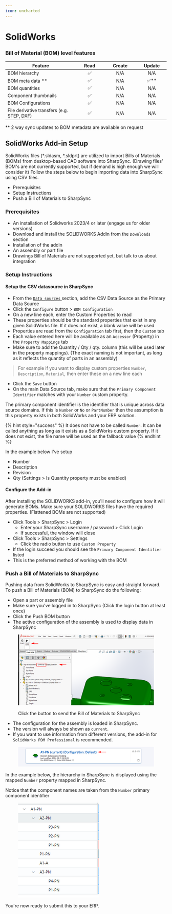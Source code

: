 ```yaml
---
icon: uncharted
---
```


# SolidWorks

### Bill of Material (BOM) level features

<table><thead><tr><th width="335.0078125">Feature</th><th width="115.390625" align="center">Read</th><th width="144.890625" align="center">Create</th><th width="113.16796875" align="center">Update</th></tr></thead><tbody><tr><td>BOM hierarchy</td><td align="center"><span data-gb-custom-inline data-tag="emoji" data-code="2705">✅</span></td><td align="center">N/A</td><td align="center">N/A</td></tr><tr><td>BOM meta data **</td><td align="center"><span data-gb-custom-inline data-tag="emoji" data-code="2705">✅</span></td><td align="center">N/A</td><td align="center"><span data-gb-custom-inline data-tag="emoji" data-code="2705">✅</span>**</td></tr><tr><td>BOM quantities</td><td align="center"><span data-gb-custom-inline data-tag="emoji" data-code="2705">✅</span></td><td align="center">N/A</td><td align="center">N/A</td></tr><tr><td>Component thumbnails</td><td align="center"><span data-gb-custom-inline data-tag="emoji" data-code="2705">✅</span></td><td align="center">N/A</td><td align="center">N/A</td></tr><tr><td>BOM Configurations</td><td align="center"><span data-gb-custom-inline data-tag="emoji" data-code="2705">✅</span></td><td align="center">N/A</td><td align="center">N/A</td></tr><tr><td>File derivative transfers (e.g. STEP, DXF)</td><td align="center"><span data-gb-custom-inline data-tag="emoji" data-code="2705">✅</span></td><td align="center">N/A</td><td align="center">N/A</td></tr></tbody></table>

\*\* 2 way sync updates to BOM metadata are available on request

## SolidWorks Add-in Setup

SolidWorks files (\*.sldasm, \*.sldprt) are utilized to import Bills of Materials (BOMs) from desktop-based CAD software into SharpSync. (Drawing files' BOM's are not currently supported, but if demand is high enough we will consider it) Follow the steps below to begin importing data into SharpSync using CSV files.

* Prerequisites
* Setup Instructions
* Push a Bill of Materials to SharpSync

### Prerequisites

* An installation of Solidworks 2023/4 or later (engage us for older versions)
* Download and install the SOLIDWORKS Addin from the `Downloads` section
* Installation of the addin
* An assembly or part file
* Drawings Bill of Materials are not supported yet, but talk to us about integration

### Setup Instructions

#### Setup the CSV datasource in SharpSync

* From the [`Data sources` ](../fundamentals/data-sources.md#core-concept-sources) section, add the CSV Data Source as the Primary Data Source
* Click the `Configure` button > `BOM Configuration`
* On a new line each, enter the Custom Properties to read
* These properties should be the standard properties that exist in any given SolidWorks file. If it does not exist, a blank value will be used
* Properties are read from the `Configuration` tab first, then the `Custom` tab
* Each value entered here will be available as an `Accessor` (Property) in the `Property Mappings` tab
* Make sure to add the Quantity / Qty / qty. column (this will be used later in the property mappings). (The exact naming is not important, as long as it reflects the quantity of parts in an assembly)

> For example if you want to display custom properties `Number`, `Description`, `Material`, then enter these on a new line each

* Click the `Save` button
* On the main Data Source tab, make sure that the `Primary Component Identifier` matches with your `Number` custom property.

The primary component identifier is the identifier that is unique across data source domains. If this is `Number` or `No` or `PartNumber` then the assumption is this property exists in both SolidWorks and your ERP solution.

{% hint style="success" %}
&#x20;It does not have to be called `Number`. It can be called anything as long as it exists as a SolidWorks custom property. If it does not exist, the file name will be used as the fallback value
{% endhint %}

In the example below I've setup

* Number
* Description
* Revision
* Qty (Settings > Is Quantity property must be enabled)

#### Configure the Add-in

After installing the SOLIDWORKS add-in, you'll need to configure how it will generate BOMs. Make sure your SOLIDWORKS files have the required properties. (Flattened BOMs are not supported)

* Click Tools > SharpSync > Login
  * Enter your SharpSync username / password > Click Login
  * If successful, the window will close
* Click Tools > SharpSync > Settings
  * Click the radio button to use `Custom Property`
* If the login succeed you should see the `Primary Component Identifier` listed
* This is the preferred method of working with the BOM

### Push a Bill of Materials to SharpSync

Pushing data from SolidWorks to SharpSync is easy and straight forward. To push a Bill of Materials (BOM) to SharpSync do the following:

* Open a part or assembly file
* Make sure you've logged in to SharpSync (Click the login button at least once)
* Click the Push BOM button
* The active configuration of the assembly is used to display data in SharpSync

<figure><img src="../.gitbook/assets/swx_push_bom.png" alt=""><figcaption><p>Click the button to send the Bill of Materials to SharpSync</p></figcaption></figure>

* The configuration for the assembly is loaded in SharpSync.
* The version will always be shown as `current`.
* If you want to use information from different versions, the add-in for `SolidWorks PDM Professional` is recommended.

<figure><img src="../.gitbook/assets/swx_new_bom_visible.png" alt=""><figcaption></figcaption></figure>



In the example below, the hierarchy in SharpSync is displayed using the mapped `Number` property mapped in SharpSync.

Notice that the component names are taken from the `Number` primary component identifier

<figure><img src="../.gitbook/assets/swx_hierarchy_displayed.png" alt=""><figcaption></figcaption></figure>



You're now ready to submit this to your ERP.
